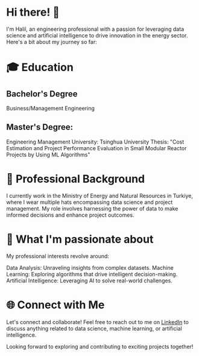 # Hi there! 👋
I'm Halil, an engineering professional with a passion for leveraging data science and artificial intelligence to drive innovation in the energy sector. Here's a bit about my journey so far:

# 🎓 Education
## Bachelor's Degree 
Business/Management Engineering

## Master's Degree:  
Engineering Management
University: Tsinghua University
Thesis: "Cost Estimation and Project Performance Evaluation in Small Modular Reactor Projects by Using ML Algorithms"

# 💼 Professional Background
I currently work in the Ministry of Energy and Natural Resources in Turkiye, where I wear multiple hats encompassing data science and project management. My role involves harnessing the power of data to make informed decisions and enhance project outcomes.

# 🚀 What I'm passionate about
My professional interests revolve around:

Data Analysis: Unraveling insights from complex datasets.
Machine Learning:  Exploring algorithms that drive intelligent decision-making.
Artificial Intelligence:  Leveraging AI to solve real-world challenges.

# 🌐 Connect with Me
Let's connect and collaborate! Feel free to reach out to me on [LinkedIn](https://www.linkedin.com/in/halil-dede-68a003118) to discuss anything related to data science, machine learning, or artificial intelligence.

Looking forward to exploring and contributing to exciting projects together!
